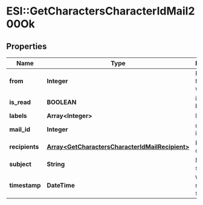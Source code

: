 # ESI::GetCharactersCharacterIdMail200Ok

## Properties
Name | Type | Description | Notes
------------ | ------------- | ------------- | -------------
**from** | **Integer** | From whom the mail was sent | [optional] 
**is_read** | **BOOLEAN** | is_read boolean | [optional] 
**labels** | **Array&lt;Integer&gt;** | labels array | [optional] 
**mail_id** | **Integer** | mail_id integer | [optional] 
**recipients** | [**Array&lt;GetCharactersCharacterIdMailRecipient&gt;**](GetCharactersCharacterIdMailRecipient.md) | Recipients of the mail | [optional] 
**subject** | **String** | Mail subject | [optional] 
**timestamp** | **DateTime** | When the mail was sent | [optional] 

